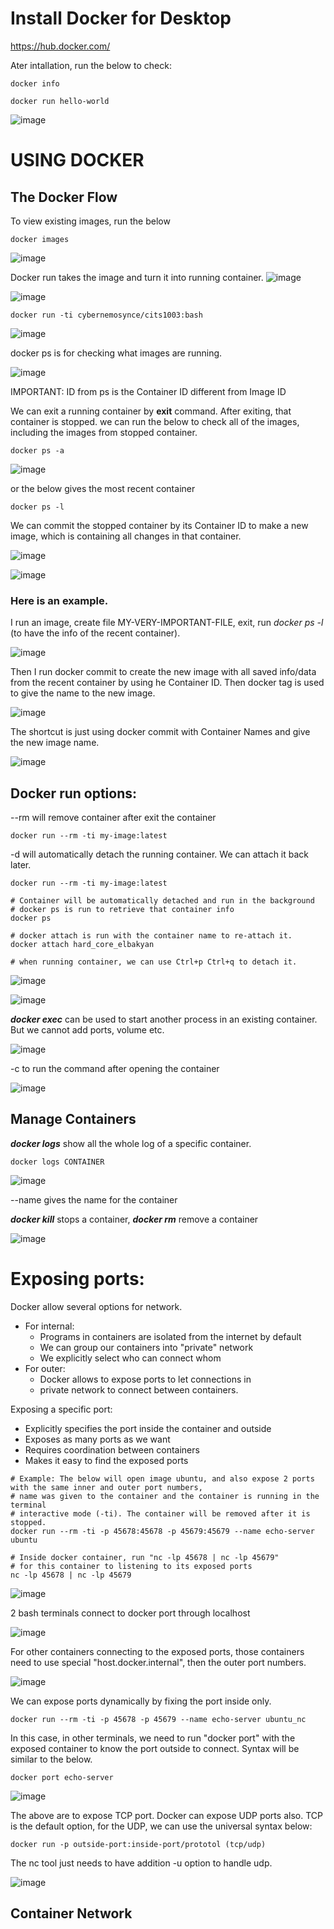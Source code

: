 # Install Docker for Desktop
https://hub.docker.com/

Ater intallation, run the below to check:

```docker
docker info
```

```docker
docker run hello-world
```

![image](https://user-images.githubusercontent.com/79841341/128884631-51165571-9d4f-4008-978b-3134cd2f1a18.png)

# USING DOCKER

## The Docker Flow

To view existing images, run the below

```docker
docker images
```

![image](https://user-images.githubusercontent.com/79841341/128885870-5a32e4ce-ee78-4569-b80d-7090ce7f529d.png)

Docker run takes the image and turn it into running container.
![image](https://user-images.githubusercontent.com/79841341/128886251-602d8467-b740-4612-953c-348663cc3269.png)

![image](https://user-images.githubusercontent.com/79841341/128887913-4423dcef-7902-4d58-a835-3d3bdf980cec.png)

```docker
docker run -ti cybernemosynce/cits1003:bash
```

![image](https://user-images.githubusercontent.com/79841341/128888775-63d13bce-29c5-4006-9d56-3e3bbdccb443.png)

docker ps is for checking what images are running.

![image](https://user-images.githubusercontent.com/79841341/128888904-05e1686e-bce4-4377-8257-fd27b8544abf.png)

IMPORTANT: ID from ps is the Container ID different from Image ID

We can exit a running container by **exit** command. After exiting, that container is stopped. we can run the below to check all of the images, including the images from stopped container.

```docker
docker ps -a
```

![image](https://user-images.githubusercontent.com/79841341/128890734-0a732165-4a89-494d-b98d-697188c9689b.png)

or the below gives the most recent container

```docker
docker ps -l
```

We can commit the stopped container by its Container ID to make a new image, which is containing all changes in that container.

![image](https://user-images.githubusercontent.com/79841341/128890908-0895f35f-0917-403e-9221-0e76cdfadc7e.png)

![image](https://user-images.githubusercontent.com/79841341/129070133-c23680ed-9476-41b7-ade5-b7c7c2f8bc4d.png)

### Here is an example.

I run an image, create file MY-VERY-IMPORTANT-FILE, exit, run *docker ps -l* (to have the info of the recent container).

![image](https://user-images.githubusercontent.com/79841341/128891757-0815ca78-0e35-4a72-8bfa-2af43244e4a1.png)

Then I run docker commit to create the new image with all saved info/data from the recent container by using he Container ID. Then docker tag is used to give the name to the new image.

![image](https://user-images.githubusercontent.com/79841341/128892581-413c9512-03d4-4e9a-bac3-e171e090a9c9.png)

The shortcut is just using docker commit with Container Names and give the new image name.

![image](https://user-images.githubusercontent.com/79841341/128893248-f7ac6107-9fcc-49ff-8962-e643661ab8ff.png)

## Docker run options:

--rm will remove container after exit the container
```docker
docker run --rm -ti my-image:latest
```

-d will automatically detach the running container. We can attach it back later.

```docker
docker run --rm -ti my-image:latest

# Container will be automatically detached and run in the background
# docker ps is run to retrieve that container info
docker ps

# docker attach is run with the container name to re-attach it.
docker attach hard_core_elbakyan

# when running container, we can use Ctrl+p Ctrl+q to detach it.
```

![image](https://user-images.githubusercontent.com/79841341/129030313-e1c61289-63db-4fc2-8869-2e419fec1e8a.png)

![image](https://user-images.githubusercontent.com/79841341/129030447-a8bfd648-a89d-421a-9e9d-45f92ef6f9f3.png)

***docker exec*** can be used to start another process in an existing container. But we cannot add ports, volume etc.

![image](https://user-images.githubusercontent.com/79841341/129031197-ac4a63fa-1994-4679-98e6-da376f9b465d.png)

-c to run the command after opening the container

![image](https://user-images.githubusercontent.com/79841341/129032209-904885c4-61da-4c93-8549-b2e0414db55e.png)

## Manage Containers

***docker logs*** show all the whole log of a specific container.

```docker
docker logs CONTAINER
```

![image](https://user-images.githubusercontent.com/79841341/129031724-e16e1fa2-0dc5-4787-aa64-91ac25b6a432.png)

--name gives the name for the container

***docker kill*** stops a container, ***docker rm*** remove a container

![image](https://user-images.githubusercontent.com/79841341/129033546-1ef69a39-3218-431f-9804-e1f89579b269.png)

# Exposing ports:

Docker allow several options for network.
- For internal:
  - Programs in containers are isolated from the internet by default
  - We can group our containers into "private" network
  - We explicitly select who can connect whom
- For outer:
  - Docker allows to expose ports to let connections in
  - private network to connect between containers.

Exposing a specific port:
- Explicitly specifies the port inside the container and outside
- Exposes as many ports as we want
- Requires coordination between containers
- Makes it easy to find the exposed ports


```docker
# Example: The below will open image ubuntu, and also expose 2 ports with the same inner and outer port numbers,
# name was given to the container and the container is running in the terminal
# interactive mode (-ti). The container will be removed after it is stopped.
docker run --rm -ti -p 45678:45678 -p 45679:45679 --name echo-server ubuntu

# Inside docker container, run "nc -lp 45678 | nc -lp 45679"
# for this container to listening to its exposed ports
nc -lp 45678 | nc -lp 45679
```

![image](https://user-images.githubusercontent.com/79841341/129150543-e3b39fff-8e41-4ce4-8855-e7d79ec2be8e.png)


2 bash terminals connect to docker port through localhost

![image](https://user-images.githubusercontent.com/79841341/129150600-e648e57a-c271-453b-a3b4-10758e4f349c.png)

For other containers connecting to the exposed ports, those containers need to use special "host.docker.internal", then the outer port numbers.

![image](https://user-images.githubusercontent.com/79841341/129212053-2535548c-5504-4e3c-adc0-b8307cecccbe.png)

We can expose ports dynamically by fixing the port inside only.

```docker
docker run --rm -ti -p 45678 -p 45679 --name echo-server ubuntu_nc
```
In this case, in other terminals, we need to run "docker port" with the exposed container to know the port outside to connect. Syntax will be similar to the below.

```docker
docker port echo-server
```

![image](https://user-images.githubusercontent.com/79841341/129213309-427f1910-ad05-473b-91cc-09f8744287ed.png)

The above are to expose TCP port. Docker can expose UDP ports also. TCP is the default option, for the UDP, we can use the universal syntax below:

```docker
docker run -p outside-port:inside-port/prototol (tcp/udp)
```

The nc tool just needs to have addition -u option to handle udp.

![image](https://user-images.githubusercontent.com/79841341/129214617-a77ad095-71a3-4f29-93e1-48f9a77c1003.png)

## Container Network

